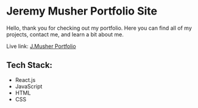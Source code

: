 # Jeremy Musher Portfolio Site

Hello, thank you for checking out my portfolio. Here you can find all of my projects, contact me, and learn a bit about me.

Live link:
[J.Musher Portfolio]()

## Tech Stack:
   - React.js
   - JavaScript
   - HTML
   - CSS

